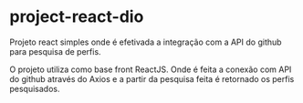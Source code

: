 # project-react-dio
Projeto react simples onde é efetivada a integração com a API do github para pesquisa de perfis.


O projeto utiliza como base front ReactJS. Onde é feita a conexão com API do github através do Axios e a partir da pesquisa feita é retornado os perfis pesquisados.
